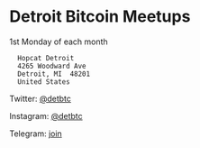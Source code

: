 # Detroit Bitcoin Meetups

1st Monday of each month

```
  Hopcat Detroit
  4265 Woodward Ave
  Detroit, MI  48201
  United States
```

Twitter: [@detbtc](https://twitter.com/detbtc)

Instagram: [@detbtc](https://www.instagram.com/detbtc/)

Telegram: [join](https://t.me/joinchat/yGQE6x2CRalmMTIx)
